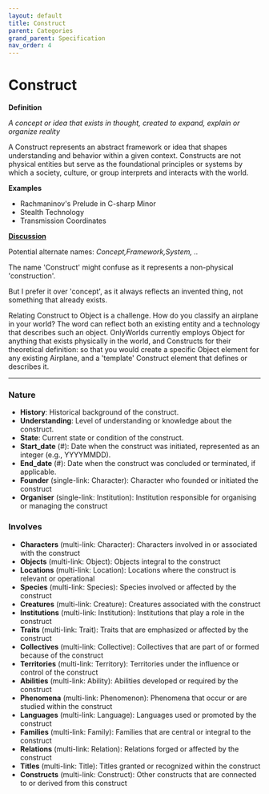 ```yaml
---
layout: default
title: Construct
parent: Categories
grand_parent: Specification
nav_order: 4
---
```


# Construct

**Definition**

*A concept or idea that exists in thought, created to expand, explain or organize reality*

A Construct represents an abstract framework or idea that shapes understanding and behavior within a given context. Constructs are not physical entities but serve as the foundational principles or systems by which a society, culture, or group interprets and interacts with the world.

**Examples**
- Rachmaninov's Prelude in C-sharp Minor
- Stealth Technology
- Transmission Coordinates


**[Discussion](https://github.com/OnlyWorlds/OnlyWorlds/discussions/categories/Construct)**

Potential alternate names: *Concept,Framework,System, ..*

The name 'Construct' might confuse as it represents a non-physical 'construction'.

But I prefer it over 'concept', as it always reflects an invented thing, not something that already exists.

Relating Construct to Object is a challenge. How do you classify an airplane in your world? The word can reflect both an existing entity and a technology that describes such an object. OnlyWorlds currently employs Object for anything that exists physically in the world, and Constructs for their theoretical definition: so that you would create a specific Object element for any existing Airplane, and a 'template' Construct element that defines or describes it.


---
### Nature
- **History**: Historical background of the construct.
- **Understanding**: Level of understanding or knowledge about the construct.
- **State**: Current state or condition of the construct.
- **Start_date** (#): Date when the construct was initiated, represented as an integer (e.g., YYYYMMDD).
- **End_date** (#): Date when the construct was concluded or terminated, if applicable.
- **Founder** (single-link: Character): Character who founded or initiated the construct
- **Organiser** (single-link: Institution): Institution responsible for organising or managing the construct

### Involves
- **Characters** (multi-link: Character): Characters involved in or associated with the construct
- **Objects** (multi-link: Object): Objects integral to the construct
- **Locations** (multi-link: Location): Locations where the construct is relevant or operational
- **Species** (multi-link: Species): Species involved or affected by the construct
- **Creatures** (multi-link: Creature): Creatures associated with the construct
- **Institutions** (multi-link: Institution): Institutions that play a role in the construct
- **Traits** (multi-link: Trait): Traits that are emphasized or affected by the construct
- **Collectives** (multi-link: Collective): Collectives that are part of or formed because of the construct
- **Territories** (multi-link: Territory): Territories under the influence or control of the construct
- **Abilities** (multi-link: Ability): Abilities developed or required by the construct
- **Phenomena** (multi-link: Phenomenon): Phenomena that occur or are studied within the construct
- **Languages** (multi-link: Language): Languages used or promoted by the construct
- **Families** (multi-link: Family): Families that are central or integral to the construct
- **Relations** (multi-link: Relation): Relations forged or affected by the construct
- **Titles** (multi-link: Title): Titles granted or recognized within the construct
- **Constructs** (multi-link: Construct): Other constructs that are connected to or derived from this construct

